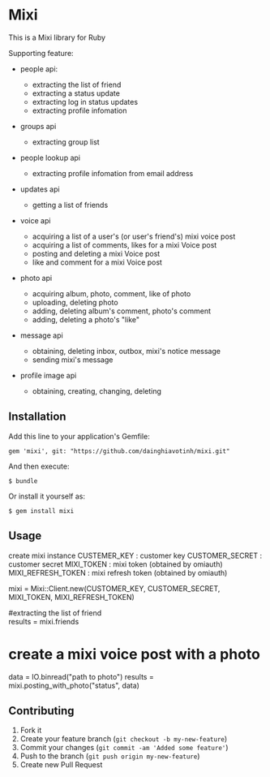 # Mixi

This is a Mixi library for Ruby

Supporting feature:
- people api:
  - extracting the list of friend
  - extracting a status update
  - extracting log in status updates
  - extracting profile infomation
 
- groups api
  - extracting group list

- people lookup api
  - extracting profile infomation from email address

- updates api
  - getting a list of friends
  
- voice api
  - acquiring a list of a user's (or user's friend's) mixi voice post
  - acquiring a list of comments, likes for a mixi Voice post
  - posting and deleting a mixi Voice post
  - like and comment for a mixi Voice post

- photo api
  - acquiring album, photo, comment, like of photo
  - uploading, deleting photo
  - adding, deleting album's comment, photo's comment
  - adding, deleting a photo's "like"

- message api
  - obtaining, deleting inbox, outbox, mixi's notice message
  - sending mixi's message

- profile image api
  - obtaining, creating, changing, deleting

## Installation

Add this line to your application's Gemfile:

    gem 'mixi', git: "https://github.com/dainghiavotinh/mixi.git"

And then execute:

    $ bundle

Or install it yourself as:

    $ gem install mixi

## Usage

create mixi instance
CUSTEMER_KEY		: customer key
CUSTOMER_SECRET	        : customer secret
MIXI_TOKEN 	 	: mixi token (obtained by omiauth)
MIXI_REFRESH_TOKEN	: mixi refresh token (obtained by omiauth)

mixi = Mixi::Client.new(CUSTOMER_KEY, CUSTOMER_SECRET, MIXI_TOKEN, MIXI_REFRESH_TOKEN)

#extracting the list of friend      
results = mixi.friends

# create a mixi voice post with a photo
data = IO.binread("path to photo")
results = mixi.posting_with_photo("status", data)

## Contributing

1. Fork it
2. Create your feature branch (`git checkout -b my-new-feature`)
3. Commit your changes (`git commit -am 'Added some feature'`)
4. Push to the branch (`git push origin my-new-feature`)
5. Create new Pull Request
